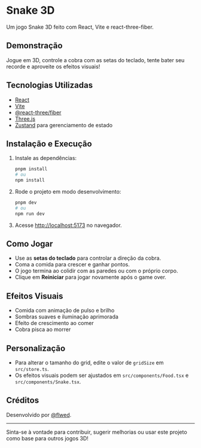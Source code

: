 # Snake 3D

Um jogo Snake 3D feito com React, Vite e react-three-fiber.

## Demonstração

Jogue em 3D, controle a cobra com as setas do teclado, tente bater seu recorde e aproveite os efeitos visuais!

## Tecnologias Utilizadas
- [React](https://react.dev/)
- [Vite](https://vitejs.dev/)
- [@react-three/fiber](https://docs.pmnd.rs/react-three-fiber/getting-started/introduction)
- [Three.js](https://threejs.org/)
- [Zustand](https://zustand-demo.pmnd.rs/) para gerenciamento de estado

## Instalação e Execução

1. Instale as dependências:
   ```sh
   pnpm install
   # ou
   npm install
   ```
2. Rode o projeto em modo desenvolvimento:
   ```sh
   pnpm dev
   # ou
   npm run dev
   ```
3. Acesse [http://localhost:5173](http://localhost:5173) no navegador.

## Como Jogar
- Use as **setas do teclado** para controlar a direção da cobra.
- Coma a comida para crescer e ganhar pontos.
- O jogo termina ao colidir com as paredes ou com o próprio corpo.
- Clique em **Reiniciar** para jogar novamente após o game over.

## Efeitos Visuais
- Comida com animação de pulso e brilho
- Sombras suaves e iluminação aprimorada
- Efeito de crescimento ao comer
- Cobra pisca ao morrer

## Personalização
- Para alterar o tamanho do grid, edite o valor de `gridSize` em `src/store.ts`.
- Os efeitos visuais podem ser ajustados em `src/components/Food.tsx` e `src/components/Snake.tsx`.

## Créditos
Desenvolvido por [@flwed](https://github.com/flwed).

---
Sinta-se à vontade para contribuir, sugerir melhorias ou usar este projeto como base para outros jogos 3D!
